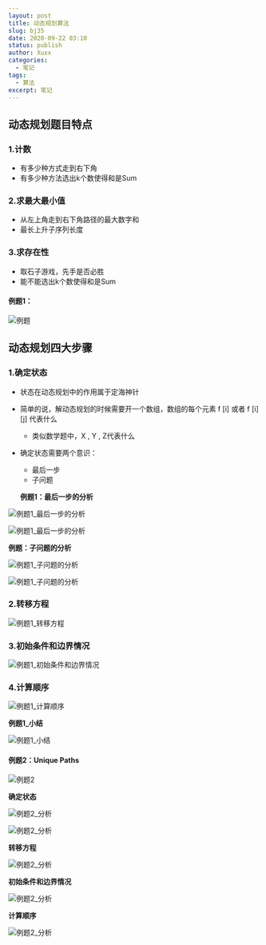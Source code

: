 ```yaml
---
layout: post
title: 动态规划算法
slug: bj35
date: 2020-09-22 03:10
status: publish
author: Xuxx
categories: 
  - 笔记
tags: 
  - 算法
excerpt: 笔记
---
```


## 动态规划题目特点

### 1.计数

- 有多少种方式走到右下角
- 有多少种方法选出k个数使得和是Sum

### 2.求最大最小值

- 从左上角走到右下角路径的最大数字和
- 最长上升子序列长度

### 3.求存在性

- 取石子游戏，先手是否必胜
- 能不能选出k个数使得和是Sum



#### 例题1：

![例题](..\static\笔记图片\2020-09-22-动态规划算法_01.png)



## 动态规划四大步骤

### 1.确定状态

- 状态在动态规划中的作用属于定海神针

- 简单的说，解动态规划的时候需要开一个数组，数组的每个元素 f [i] 或者 f [i] [j] 代表什么
  
  - 类似数学题中，X , Y , Z代表什么
  
- 确定状态需要两个意识：
  - 最后一步
  - 子问题
  
  
  
  **例题1：最后一步的分析**

![例题1_最后一步的分析](..\static\笔记图片\2020-09-22-动态规划算法_02.png)

![例题1_最后一步的分析](..\static\笔记图片\2020-09-22-动态规划算法_03.png)



**例题：子问题的分析**

![例题1_子问题的分析](..\static\笔记图片\2020-09-22-动态规划算法_04.png)

![例题1_子问题的分析](..\static\笔记图片\2020-09-22-动态规划算法_05.png)

### 2.转移方程

![例题1_转移方程](..\static\笔记图片\2020-09-22-动态规划算法_06.png)

### 3.初始条件和边界情况

![例题1_初始条件和边界情况](..\static\笔记图片\2020-09-22-动态规划算法_07.png)

### 4.计算顺序

![例题1_计算顺序](..\static\笔记图片\2020-09-22-动态规划算法_08.png)



**例题1_小结**

![例题1_小结](..\static\笔记图片\2020-09-22-动态规划算法_09.png)

#### 例题2：Unique Paths

![例题2](..\static\笔记图片\2020-09-22-动态规划算法_10.png)

**确定状态**

![例题2_分析](..\static\笔记图片\2020-09-22-动态规划算法_11.png)

![例题2_分析](..\static\笔记图片\2020-09-22-动态规划算法_12.png)

**转移方程**

![例题2_分析](..\static\笔记图片\2020-09-22-动态规划算法_13.png)

**初始条件和边界情况**

![例题2_分析](..\static\笔记图片\2020-09-22-动态规划算法_14.png)

**计算顺序**

![例题2_分析](..\static\笔记图片\2020-09-22-动态规划算法_15.png)